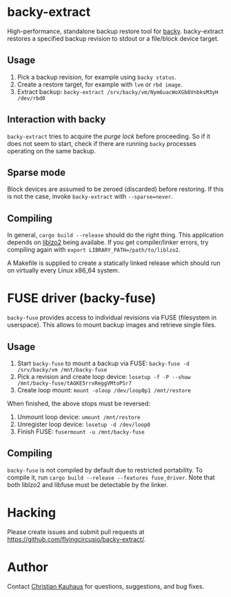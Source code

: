 backy-extract
=============

High-performance, standalone backup restore tool for
[backy](https://bitbucket.org/flyingcircus/backy). backy-extract restores a
specified backup revision to stdout or a file/block device target.


Usage
-----

1. Pick a backup revision, for example using `backy status`.
2. Create a restore target, for example with `lvm` or `rbd image`.
3. Extract backup: `backy-extract /srv/backy/vm/Nym6uacWoXGb8VnbksM3yH /dev/rbd0`


Interaction with backy
----------------------

`backy-extract` tries to acquire the *purge lock* before proceeding. So if it
does not seem to start, check if there are running `backy` processes operating
on the same backup.


Sparse mode
-----------

Block devices are assumed to be zeroed (discarded) before restoring. If this is
not the case, invoke `backy-extract` with `--sparse=never`.


Compiling
---------

In general, `cargo build --release` should do the right thing. This application
depends on [liblzo2](http://www.oberhumer.com/opensource/lzo/) being availabe.
If you get compiler/linker errors, try compiling again with `export
LIBRARY_PATH=/path/to/liblzo2`.

A Makefile is supplied to create a statically linked release which should run on
virtually every Linux x86_64 system.


FUSE driver (backy-fuse)
========================

`backy-fuse` provides access to individual revisions via FUSE (filesystem in
userspace). This allows to mount backup images and retrieve single files.

Usage
-----

1. Start `backy-fuse` to mount a backup via FUSE:
   `backy-fuse -d /srv/backy/vm /mnt/backy-fuse`
2. Pick a revision and create loop device:
   `losetup -f -P --show /mnt/backy-fuse/tAGKE5rrxReggVMtoPSr7`
3. Create loop mount:
   `mount -oloop /dev/loop0p1 /mnt/restore`

When finished, the above stops must be reversed:

1. Unmount loop device:
   `umount /mnt/restore`
2. Unregister loop device:
   `losetup -d /dev/loop0`
3. Finish FUSE:
   `fusermount -u /mnt/backy-fuse`

Compiling
---------

`backy-fuse` is not compiled by default due to restricted portability. To
compile it, run `cargo build --release --features fuse_driver`. Note that both
liblzo2 and libfuse must be detectable by the linker.


Hacking
=======

Please create issues and submit pull requests at
https://github.com/flyingcircusio/backy-extract/.


Author
======

Contact [Christian Kauhaus](mailto:kc@flyingcircus.io) for questions, suggestions, and
bug fixes.
